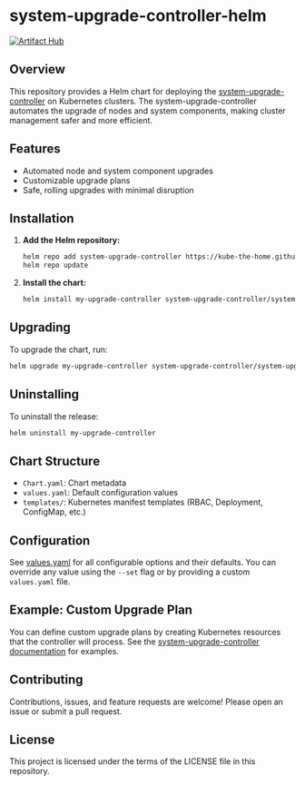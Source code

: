 # system-upgrade-controller-helm
[![Artifact Hub](https://img.shields.io/endpoint?url=https://artifacthub.io/badge/repository/system-upgrade-controller)](https://artifacthub.io/packages/search?repo=system-upgrade-controller)

## Overview

This repository provides a Helm chart for deploying the [system-upgrade-controller](https://github.com/rancher/system-upgrade-controller) on Kubernetes clusters. The system-upgrade-controller automates the upgrade of nodes and system components, making cluster management safer and more efficient.

## Features
- Automated node and system component upgrades
- Customizable upgrade plans
- Safe, rolling upgrades with minimal disruption

## Installation

1. **Add the Helm repository:**
   ```sh
   helm repo add system-upgrade-controller https://kube-the-home.github.io/system-upgrade-controller-helm/
   helm repo update
   ```
2. **Install the chart:**
   ```sh
   helm install my-upgrade-controller system-upgrade-controller/system-upgrade-controller
   ```

## Upgrading
To upgrade the chart, run:
```sh
helm upgrade my-upgrade-controller system-upgrade-controller/system-upgrade-controller
```

## Uninstalling
To uninstall the release:
```sh
helm uninstall my-upgrade-controller
```

## Chart Structure
- `Chart.yaml`: Chart metadata
- `values.yaml`: Default configuration values
- `templates/`: Kubernetes manifest templates (RBAC, Deployment, ConfigMap, etc.)

## Configuration
See [values.yaml](charts/system-upgrade-controller/values.yaml) for all configurable options and their defaults. You can override any value using the `--set` flag or by providing a custom `values.yaml` file.

## Example: Custom Upgrade Plan
You can define custom upgrade plans by creating Kubernetes resources that the controller will process. See the [system-upgrade-controller documentation](https://github.com/rancher/system-upgrade-controller#usage) for examples.

## Contributing
Contributions, issues, and feature requests are welcome! Please open an issue or submit a pull request.

## License
This project is licensed under the terms of the LICENSE file in this repository.
